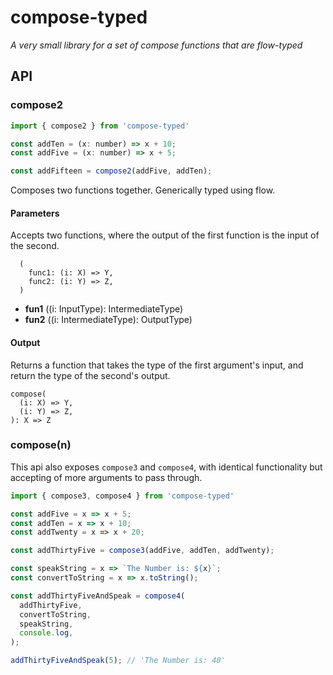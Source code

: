 # compose-typed
_A very small library for a set of compose functions that are flow-typed_

## API
### compose2
```javascript
import { compose2 } from 'compose-typed'

const addTen = (x: number) => x + 10;
const addFive = (x: number) => x + 5;

const addFifteen = compose2(addFive, addTen);
```
Composes two functions together. Generically typed using flow.

#### Parameters
Accepts two functions, where the output of the first function is
the input of the second.
```
  (
    func1: (i: X) => Y,
    func2: (i: Y) => Z,
  )
```
- **fun1** ((i: InputType): IntermediateType)
- **fun2** ((i: IntermediateType): OutputType)
#### Output
Returns a function that takes the type of the first argument's input,
and return the type of the second's output.
```
compose(
  (i: X) => Y,
  (i: Y) => Z,
): X => Z
```
### compose(n)
This api also exposes `compose3` and `compose4`, with identical functionality but accepting of more arguments to pass through.

```javascript
import { compose3, compose4 } from 'compose-typed'

const addFive = x => x + 5;
const addTen = x => x + 10;
const addTwenty = x => x + 20;

const addThirtyFive = compose3(addFive, addTen, addTwenty);

const speakString = x => `The Number is: ${x}`;
const convertToString = x => x.toString();

const addThirtyFiveAndSpeak = compose4(
  addThirtyFive,
  convertToString,
  speakString,
  console.log,
);

addThirtyFiveAndSpeak(5); // 'The Number is: 40'
```